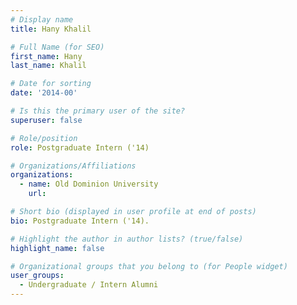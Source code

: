 ```yaml
---
# Display name
title: Hany Khalil

# Full Name (for SEO) 
first_name: Hany
last_name: Khalil

# Date for sorting
date: '2014-00'

# Is this the primary user of the site?
superuser: false

# Role/position
role: Postgraduate Intern ('14)

# Organizations/Affiliations
organizations:
  - name: Old Dominion University
    url: 

# Short bio (displayed in user profile at end of posts)
bio: Postgraduate Intern ('14). 

# Highlight the author in author lists? (true/false)
highlight_name: false

# Organizational groups that you belong to (for People widget)
user_groups:
  - Undergraduate / Intern Alumni
---
```

